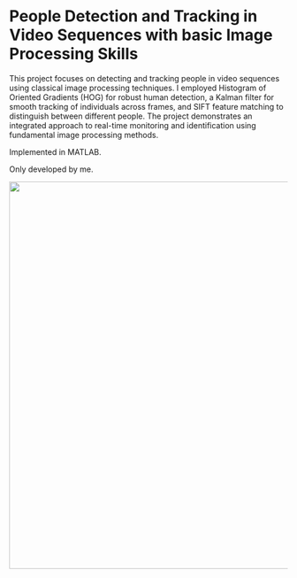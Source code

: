 # People Detection and Tracking in Video Sequences with basic Image Processing Skills

This project focuses on detecting and tracking people in video sequences using classical image processing techniques. I employed Histogram of Oriented Gradients (HOG) for robust human detection, a Kalman filter for smooth tracking of individuals across frames, and SIFT feature matching to distinguish between different people. The project demonstrates an integrated approach to real-time monitoring and identification using fundamental image processing methods.

Implemented in MATLAB.

Only developed by me.

<img src="https://github.com/ibork-dev/people-detection-without-ai/blob/main/output_video.gif" width="700" />
